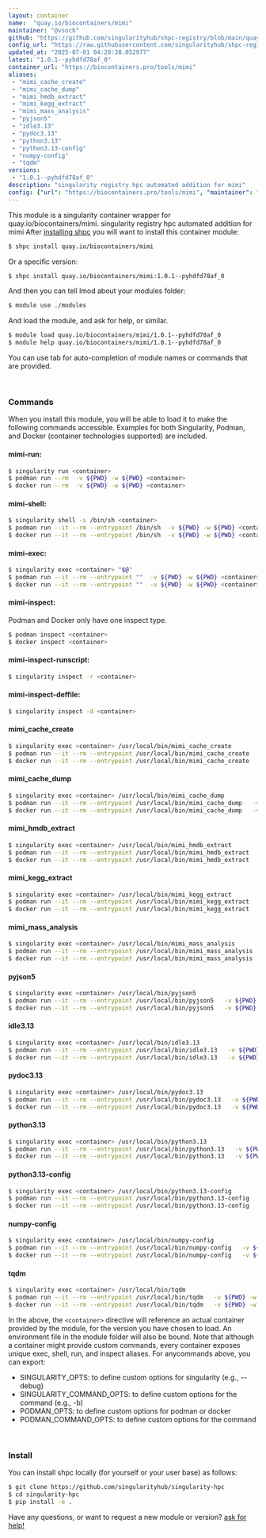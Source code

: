```yaml
---
layout: container
name:  "quay.io/biocontainers/mimi"
maintainer: "@vsoch"
github: "https://github.com/singularityhub/shpc-registry/blob/main/quay.io/biocontainers/mimi/container.yaml"
config_url: "https://raw.githubusercontent.com/singularityhub/shpc-registry/main/quay.io/biocontainers/mimi/container.yaml"
updated_at: "2025-07-01 04:20:38.052977"
latest: "1.0.1--pyhdfd78af_0"
container_url: "https://biocontainers.pro/tools/mimi"
aliases:
 - "mimi_cache_create"
 - "mimi_cache_dump"
 - "mimi_hmdb_extract"
 - "mimi_kegg_extract"
 - "mimi_mass_analysis"
 - "pyjson5"
 - "idle3.13"
 - "pydoc3.13"
 - "python3.13"
 - "python3.13-config"
 - "numpy-config"
 - "tqdm"
versions:
 - "1.0.1--pyhdfd78af_0"
description: "singularity registry hpc automated addition for mimi"
config: {"url": "https://biocontainers.pro/tools/mimi", "maintainer": "@vsoch", "description": "singularity registry hpc automated addition for mimi", "latest": {"1.0.1--pyhdfd78af_0": "sha256:9a5940ef0375972dae3c12565c84362ece0fd0009a0816b7e131967bb44c1132"}, "tags": {"1.0.1--pyhdfd78af_0": "sha256:9a5940ef0375972dae3c12565c84362ece0fd0009a0816b7e131967bb44c1132"}, "docker": "quay.io/biocontainers/mimi", "aliases": {"mimi_cache_create": "/usr/local/bin/mimi_cache_create", "mimi_cache_dump": "/usr/local/bin/mimi_cache_dump", "mimi_hmdb_extract": "/usr/local/bin/mimi_hmdb_extract", "mimi_kegg_extract": "/usr/local/bin/mimi_kegg_extract", "mimi_mass_analysis": "/usr/local/bin/mimi_mass_analysis", "pyjson5": "/usr/local/bin/pyjson5", "idle3.13": "/usr/local/bin/idle3.13", "pydoc3.13": "/usr/local/bin/pydoc3.13", "python3.13": "/usr/local/bin/python3.13", "python3.13-config": "/usr/local/bin/python3.13-config", "numpy-config": "/usr/local/bin/numpy-config", "tqdm": "/usr/local/bin/tqdm"}}
---
```


This module is a singularity container wrapper for quay.io/biocontainers/mimi.
singularity registry hpc automated addition for mimi
After [installing shpc](#install) you will want to install this container module:


```bash
$ shpc install quay.io/biocontainers/mimi
```

Or a specific version:

```bash
$ shpc install quay.io/biocontainers/mimi:1.0.1--pyhdfd78af_0
```

And then you can tell lmod about your modules folder:

```bash
$ module use ./modules
```

And load the module, and ask for help, or similar.

```bash
$ module load quay.io/biocontainers/mimi/1.0.1--pyhdfd78af_0
$ module help quay.io/biocontainers/mimi/1.0.1--pyhdfd78af_0
```

You can use tab for auto-completion of module names or commands that are provided.

<br>

### Commands

When you install this module, you will be able to load it to make the following commands accessible.
Examples for both Singularity, Podman, and Docker (container technologies supported) are included.

#### mimi-run:

```bash
$ singularity run <container>
$ podman run --rm  -v ${PWD} -w ${PWD} <container>
$ docker run --rm  -v ${PWD} -w ${PWD} <container>
```

#### mimi-shell:

```bash
$ singularity shell -s /bin/sh <container>
$ podman run --it --rm --entrypoint /bin/sh  -v ${PWD} -w ${PWD} <container>
$ docker run --it --rm --entrypoint /bin/sh  -v ${PWD} -w ${PWD} <container>
```

#### mimi-exec:

```bash
$ singularity exec <container> "$@"
$ podman run --it --rm --entrypoint ""  -v ${PWD} -w ${PWD} <container> "$@"
$ docker run --it --rm --entrypoint ""  -v ${PWD} -w ${PWD} <container> "$@"
```

#### mimi-inspect:

Podman and Docker only have one inspect type.

```bash
$ podman inspect <container>
$ docker inspect <container>
```

#### mimi-inspect-runscript:

```bash
$ singularity inspect -r <container>
```

#### mimi-inspect-deffile:

```bash
$ singularity inspect -d <container>
```


#### mimi_cache_create

```bash
$ singularity exec <container> /usr/local/bin/mimi_cache_create
$ podman run --it --rm --entrypoint /usr/local/bin/mimi_cache_create   -v ${PWD} -w ${PWD} <container> -c " $@"
$ docker run --it --rm --entrypoint /usr/local/bin/mimi_cache_create   -v ${PWD} -w ${PWD} <container> -c " $@"
```


#### mimi_cache_dump

```bash
$ singularity exec <container> /usr/local/bin/mimi_cache_dump
$ podman run --it --rm --entrypoint /usr/local/bin/mimi_cache_dump   -v ${PWD} -w ${PWD} <container> -c " $@"
$ docker run --it --rm --entrypoint /usr/local/bin/mimi_cache_dump   -v ${PWD} -w ${PWD} <container> -c " $@"
```


#### mimi_hmdb_extract

```bash
$ singularity exec <container> /usr/local/bin/mimi_hmdb_extract
$ podman run --it --rm --entrypoint /usr/local/bin/mimi_hmdb_extract   -v ${PWD} -w ${PWD} <container> -c " $@"
$ docker run --it --rm --entrypoint /usr/local/bin/mimi_hmdb_extract   -v ${PWD} -w ${PWD} <container> -c " $@"
```


#### mimi_kegg_extract

```bash
$ singularity exec <container> /usr/local/bin/mimi_kegg_extract
$ podman run --it --rm --entrypoint /usr/local/bin/mimi_kegg_extract   -v ${PWD} -w ${PWD} <container> -c " $@"
$ docker run --it --rm --entrypoint /usr/local/bin/mimi_kegg_extract   -v ${PWD} -w ${PWD} <container> -c " $@"
```


#### mimi_mass_analysis

```bash
$ singularity exec <container> /usr/local/bin/mimi_mass_analysis
$ podman run --it --rm --entrypoint /usr/local/bin/mimi_mass_analysis   -v ${PWD} -w ${PWD} <container> -c " $@"
$ docker run --it --rm --entrypoint /usr/local/bin/mimi_mass_analysis   -v ${PWD} -w ${PWD} <container> -c " $@"
```


#### pyjson5

```bash
$ singularity exec <container> /usr/local/bin/pyjson5
$ podman run --it --rm --entrypoint /usr/local/bin/pyjson5   -v ${PWD} -w ${PWD} <container> -c " $@"
$ docker run --it --rm --entrypoint /usr/local/bin/pyjson5   -v ${PWD} -w ${PWD} <container> -c " $@"
```


#### idle3.13

```bash
$ singularity exec <container> /usr/local/bin/idle3.13
$ podman run --it --rm --entrypoint /usr/local/bin/idle3.13   -v ${PWD} -w ${PWD} <container> -c " $@"
$ docker run --it --rm --entrypoint /usr/local/bin/idle3.13   -v ${PWD} -w ${PWD} <container> -c " $@"
```


#### pydoc3.13

```bash
$ singularity exec <container> /usr/local/bin/pydoc3.13
$ podman run --it --rm --entrypoint /usr/local/bin/pydoc3.13   -v ${PWD} -w ${PWD} <container> -c " $@"
$ docker run --it --rm --entrypoint /usr/local/bin/pydoc3.13   -v ${PWD} -w ${PWD} <container> -c " $@"
```


#### python3.13

```bash
$ singularity exec <container> /usr/local/bin/python3.13
$ podman run --it --rm --entrypoint /usr/local/bin/python3.13   -v ${PWD} -w ${PWD} <container> -c " $@"
$ docker run --it --rm --entrypoint /usr/local/bin/python3.13   -v ${PWD} -w ${PWD} <container> -c " $@"
```


#### python3.13-config

```bash
$ singularity exec <container> /usr/local/bin/python3.13-config
$ podman run --it --rm --entrypoint /usr/local/bin/python3.13-config   -v ${PWD} -w ${PWD} <container> -c " $@"
$ docker run --it --rm --entrypoint /usr/local/bin/python3.13-config   -v ${PWD} -w ${PWD} <container> -c " $@"
```


#### numpy-config

```bash
$ singularity exec <container> /usr/local/bin/numpy-config
$ podman run --it --rm --entrypoint /usr/local/bin/numpy-config   -v ${PWD} -w ${PWD} <container> -c " $@"
$ docker run --it --rm --entrypoint /usr/local/bin/numpy-config   -v ${PWD} -w ${PWD} <container> -c " $@"
```


#### tqdm

```bash
$ singularity exec <container> /usr/local/bin/tqdm
$ podman run --it --rm --entrypoint /usr/local/bin/tqdm   -v ${PWD} -w ${PWD} <container> -c " $@"
$ docker run --it --rm --entrypoint /usr/local/bin/tqdm   -v ${PWD} -w ${PWD} <container> -c " $@"
```



In the above, the `<container>` directive will reference an actual container provided
by the module, for the version you have chosen to load. An environment file in the
module folder will also be bound. Note that although a container
might provide custom commands, every container exposes unique exec, shell, run, and
inspect aliases. For anycommands above, you can export:

 - SINGULARITY_OPTS: to define custom options for singularity (e.g., --debug)
 - SINGULARITY_COMMAND_OPTS: to define custom options for the command (e.g., -b)
 - PODMAN_OPTS: to define custom options for podman or docker
 - PODMAN_COMMAND_OPTS: to define custom options for the command

<br>

### Install

You can install shpc locally (for yourself or your user base) as follows:

```bash
$ git clone https://github.com/singularityhub/singularity-hpc
$ cd singularity-hpc
$ pip install -e .
```

Have any questions, or want to request a new module or version? [ask for help!](https://github.com/singularityhub/singularity-hpc/issues)